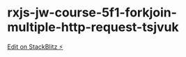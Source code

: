 # rxjs-jw-course-5f1-forkjoin-multiple-http-request-tsjvuk

[Edit on StackBlitz ⚡️](https://stackblitz.com/edit/rxjs-jw-course-5f1-forkjoin-multiple-http-request-tsjvuk)